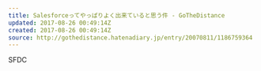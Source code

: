```yaml
---
title: Salesforceってやっぱりよく出来ていると思う件 - GoTheDistance
updated: 2017-08-26 00:49:14Z
created: 2017-08-26 00:49:14Z
source: http://gothedistance.hatenadiary.jp/entry/20070811/1186759364
---
```


SFDC
